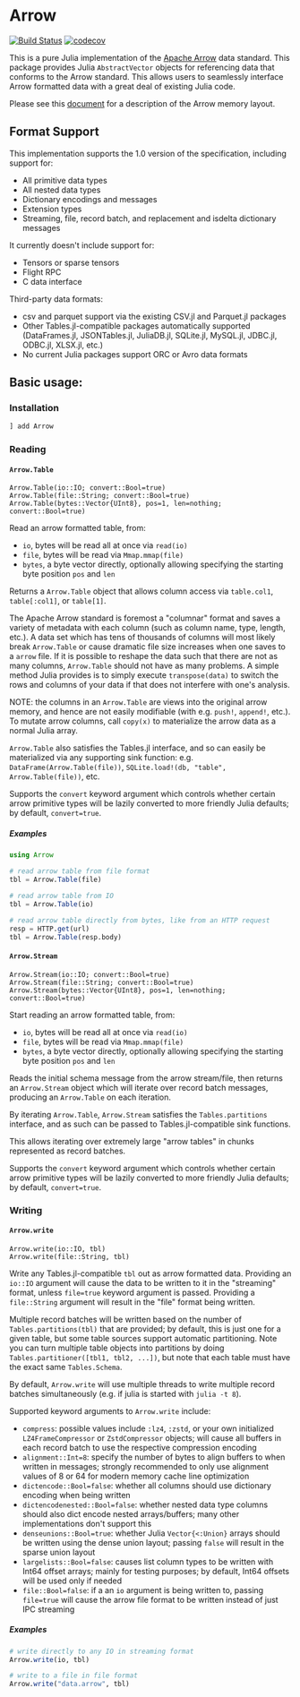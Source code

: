 # Arrow

[![Build Status](https://travis-ci.com/JuliaData/Arrow.jl.svg?branch=master)](https://travis-ci.com/JuliaData/Arrow.jl.svg?branch=master)
[![codecov](https://codecov.io/gh/JuliaData/Arrow.jl/branch/master/graph/badge.svg)](https://codecov.io/gh/JuliaData/Arrow.jl)

This is a pure Julia implementation of the [Apache Arrow](https://arrow.apache.org) data standard.  This package provides Julia `AbstractVector` objects for
referencing data that conforms to the Arrow standard.  This allows users to seamlessly interface Arrow formatted data with a great deal of existing Julia code.

Please see this [document](https://arrow.apache.org/docs/format/Columnar.html#physical-memory-layout) for a description of the Arrow memory layout.

## Format Support

This implementation supports the 1.0 version of the specification, including support for:
  * All primitive data types
  * All nested data types
  * Dictionary encodings and messages
  * Extension types
  * Streaming, file, record batch, and replacement and isdelta dictionary messages

It currently doesn't include support for:
  * Tensors or sparse tensors
  * Flight RPC
  * C data interface

Third-party data formats:
  * csv and parquet support via the existing CSV.jl and Parquet.jl packages
  * Other Tables.jl-compatible packages automatically supported (DataFrames.jl, JSONTables.jl, JuliaDB.jl, SQLite.jl, MySQL.jl, JDBC.jl, ODBC.jl, XLSX.jl, etc.)
  * No current Julia packages support ORC or Avro data formats

## Basic usage:

### Installation

```julia
] add Arrow
```

### Reading

#### `Arrow.Table`

    Arrow.Table(io::IO; convert::Bool=true)
    Arrow.Table(file::String; convert::Bool=true)
    Arrow.Table(bytes::Vector{UInt8}, pos=1, len=nothing; convert::Bool=true)

Read an arrow formatted table, from:
 * `io`, bytes will be read all at once via `read(io)`
 * `file`, bytes will be read via `Mmap.mmap(file)`
 * `bytes`, a byte vector directly, optionally allowing specifying the starting byte position `pos` and `len`

Returns a `Arrow.Table` object that allows column access via `table.col1`, `table[:col1]`, or `table[1]`.

The Apache Arrow standard is foremost a "columnar" format and saves a variety of metadata with each column (such as column name, type, length, etc.).
A data set which has tens of thousands of columns will most likely break `Arrow.Table` or cause dramatic file size increases when one saves to a `arrow` file.
If it is possible to reshape the data such that there are not as many columns, `Arrow.Table` should not have as many problems. 
A simple method Julia provides is to simply execute `transpose(data)` to switch the rows and columns of your data if that does not interfere with one's analysis.

NOTE: the columns in an `Arrow.Table` are views into the original arrow memory, and hence are not easily
modifiable (with e.g. `push!`, `append!`, etc.). To mutate arrow columns, call `copy(x)` to materialize
the arrow data as a normal Julia array.

`Arrow.Table` also satisfies the Tables.jl interface, and so can easily be materialized via any supporting
sink function: e.g. `DataFrame(Arrow.Table(file))`, `SQLite.load!(db, "table", Arrow.Table(file))`, etc.

Supports the `convert` keyword argument which controls whether certain arrow primitive types will be
lazily converted to more friendly Julia defaults; by default, `convert=true`.

##### Examples

```julia
using Arrow

# read arrow table from file format
tbl = Arrow.Table(file)

# read arrow table from IO
tbl = Arrow.Table(io)

# read arrow table directly from bytes, like from an HTTP request
resp = HTTP.get(url)
tbl = Arrow.Table(resp.body)
```

#### `Arrow.Stream`

    Arrow.Stream(io::IO; convert::Bool=true)
    Arrow.Stream(file::String; convert::Bool=true)
    Arrow.Stream(bytes::Vector{UInt8}, pos=1, len=nothing; convert::Bool=true)

Start reading an arrow formatted table, from:
 * `io`, bytes will be read all at once via `read(io)`
 * `file`, bytes will be read via `Mmap.mmap(file)`
 * `bytes`, a byte vector directly, optionally allowing specifying the starting byte position `pos` and `len`

Reads the initial schema message from the arrow stream/file, then returns an `Arrow.Stream` object
which will iterate over record batch messages, producing an `Arrow.Table` on each iteration.

By iterating `Arrow.Table`, `Arrow.Stream` satisfies the `Tables.partitions` interface, and as such can
be passed to Tables.jl-compatible sink functions.

This allows iterating over extremely large "arrow tables" in chunks represented as record batches.

Supports the `convert` keyword argument which controls whether certain arrow primitive types will be
lazily converted to more friendly Julia defaults; by default, `convert=true`.

### Writing

#### `Arrow.write`

    Arrow.write(io::IO, tbl)
    Arrow.write(file::String, tbl)

Write any Tables.jl-compatible `tbl` out as arrow formatted data.
Providing an `io::IO` argument will cause the data to be written to it
in the "streaming" format, unless `file=true` keyword argument is passed.
Providing a `file::String` argument will result in the "file" format being written.

Multiple record batches will be written based on the number of
`Tables.partitions(tbl)` that are provided; by default, this is just
one for a given table, but some table sources support automatic
partitioning. Note you can turn multiple table objects into partitions
by doing `Tables.partitioner([tbl1, tbl2, ...])`, but note that
each table must have the exact same `Tables.Schema`.

By default, `Arrow.write` will use multiple threads to write multiple
record batches simultaneously (e.g. if julia is started with `julia -t 8`).

Supported keyword arguments to `Arrow.write` include:
  * `compress`: possible values include `:lz4`, `:zstd`, or your own initialized `LZ4FrameCompressor` or `ZstdCompressor` objects; will cause all buffers in each record batch to use the respective compression encoding
  * `alignment::Int=8`: specify the number of bytes to align buffers to when written in messages; strongly recommended to only use alignment values of 8 or 64 for modern memory cache line optimization
  * `dictencode::Bool=false`: whether all columns should use dictionary encoding when being written
  * `dictencodenested::Bool=false`: whether nested data type columns should also dict encode nested arrays/buffers; many other implementations don't support this
  * `denseunions::Bool=true`: whether Julia `Vector{<:Union}` arrays should be written using the dense union layout; passing `false` will result in the sparse union layout
  * `largelists::Bool=false`: causes list column types to be written with Int64 offset arrays; mainly for testing purposes; by default, Int64 offsets will be used only if needed
  * `file::Bool=false`: if a an `io` argument is being written to, passing `file=true` will cause the arrow file format to be written instead of just IPC streaming

##### Examples

```julia
# write directly to any IO in streaming format
Arrow.write(io, tbl)

# write to a file in file format
Arrow.write("data.arrow", tbl)
```
